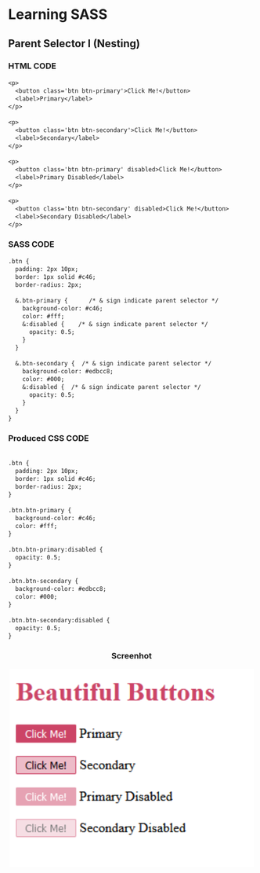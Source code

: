 # Learning SASS


## Parent Selector I (Nesting)

### HTML CODE

```
<p>
  <button class='btn btn-primary'>Click Me!</button>
  <label>Primary</label>
</p>

<p>
  <button class='btn btn-secondary'>Click Me!</button>
  <label>Secondary</label>
</p>

<p>
  <button class='btn btn-primary' disabled>Click Me!</button>
  <label>Primary Disabled</label>
</p>

<p>
  <button class='btn btn-secondary' disabled>Click Me!</button>
  <label>Secondary Disabled</label>
</p>
```

### SASS CODE

```
.btn {
  padding: 2px 10px;
  border: 1px solid #c46;
  border-radius: 2px;

  &.btn-primary {      /* & sign indicate parent selector */
    background-color: #c46;
    color: #fff;
    &:disabled {    /* & sign indicate parent selector */
      opacity: 0.5;
    }
  }

  &.btn-secondary {  /* & sign indicate parent selector */
    background-color: #edbcc8;
    color: #000;
    &:disabled {  /* & sign indicate parent selector */
      opacity: 0.5;
    }
  }
}
```


### Produced CSS CODE

```

.btn {
  padding: 2px 10px;
  border: 1px solid #c46;
  border-radius: 2px;
}

.btn.btn-primary {
  background-color: #c46;
  color: #fff;
}

.btn.btn-primary:disabled {
  opacity: 0.5;
}

.btn.btn-secondary {
  background-color: #edbcc8;
  color: #000;
}

.btn.btn-secondary:disabled {
  opacity: 0.5;
}
```

<h3 align="center">Screenhot</h3>
<p align="center">
  <img width="500" src="screenshot/nesting_exercise.png">
</P>

